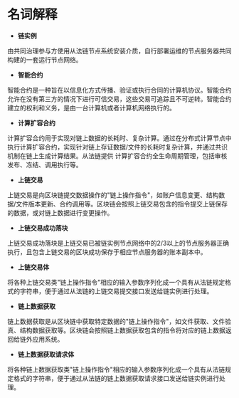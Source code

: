 # 名词解释

  * **链实例**

由共同治理参与方使用从法链节点系统安装介质，自行部署运维的节点服务器共同构建的一套运行节点网络。

  * **智能合约**

智能合约是一种旨在以信息化方式传播、验证或执行合同的计算机协议。智能合约允许在没有第三方的情况下进行可信交易，这些交易可追踪且不可逆转。智能合约建立的权利和义务，是由一台计算机或者计算机网络执行的。

  * **计算扩容合约**

计算扩容合约用于实现对链上数据的长耗时、复杂计算。通过在分布式计算节点中执行计算扩容合约，实现针对链上存证数据/文件的长耗时复杂计算，并通过共识机制在链上生成计算结果。从法链提供
计算扩容合约全生命周期管理，包括审核发布、冻结、调用执行等。

  * **上链交易**

上链交易是向区块链提交数据操作的"链上操作指令"，如账户信息变更、结构数据/文件版本更新、合约调用等。区块链会按照上链交易包含的指令提交上链保存的数据，或对链上数据进行变更操作。

  * **上链交易成功落块**

上链交易成功落块是上链交易已被链实例节点网络中的2/3以上的节点服务器正确执行，且包含上链交易的区块成功保存于相应节点服务器的账本副本中。

  * **上链交易体**

将各种上链交易类"链上操作指令"相应的输入参数序列化成一个具有从法链规定格式的字符串，便于通过从法链的上链交易提交接口发送给链实例进行处理。

  * **链上数据获取**

链上数据获取是从区块链中获取特定数据的"链上操作指令"，如文件获取、文件验真、结构数据获取等。区块链会按照链上数据获取包含的指令将对应的链上数据返回给链外应用系统。

  * **链上数据获取请求体**

将各种链上数据获取类"链上操作指令"相应的输入参数序列化成一个具有从法链规定格式的字符串，便于通过从法链的链上数据获取请求接口发送给链实例进行处理。